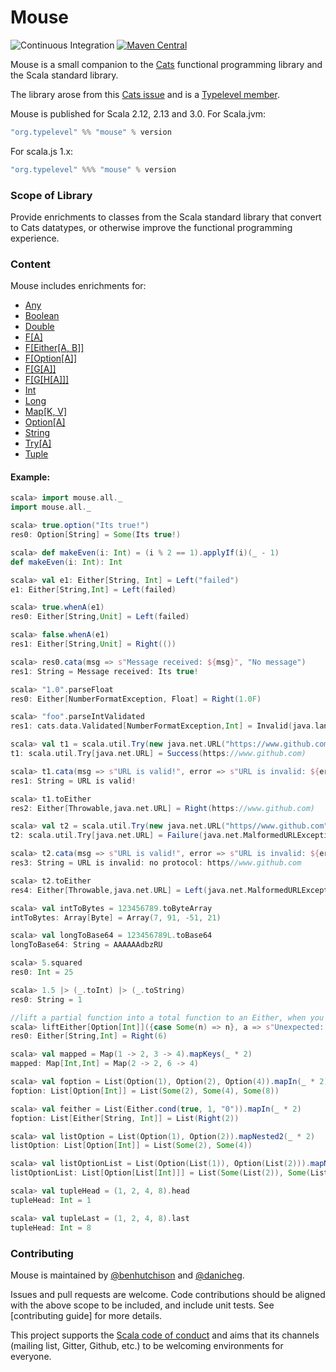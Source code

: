 # Mouse 

![Continuous Integration](https://github.com/typelevel/mouse/workflows/Continuous%20Integration/badge.svg) [![Maven Central](https://img.shields.io/maven-central/v/org.typelevel/mouse_2.12.svg)](https://maven-badges.herokuapp.com/maven-central/org.typelevel/mouse_2.12) 

Mouse is a small companion to the [Cats] functional programming library and the Scala standard library.

The library arose from this [Cats issue] and is a [Typelevel member].

Mouse is published for Scala 2.12, 2.13 and 3.0. For Scala.jvm:
```scala
"org.typelevel" %% "mouse" % version
```

For scala.js 1.x:
```scala
"org.typelevel" %%% "mouse" % version
```

### Scope of Library

Provide enrichments to classes from the Scala standard library that convert to Cats datatypes,
or otherwise improve the functional programming experience.

### Content

Mouse includes enrichments for:

- [Any](https://www.javadoc.io/doc/org.typelevel/mouse_2.13/latest/mouse/AnyOps.html)
- [Boolean](https://www.javadoc.io/doc/org.typelevel/mouse_2.13/latest/mouse/BooleanOps.html)
- [Double](https://www.javadoc.io/doc/org.typelevel/mouse_2.13/latest/mouse/DoubleOps.html)
- [F\[A\]](https://www.javadoc.io/doc/org.typelevel/mouse_2.13/latest/mouse/AnyFOps.html)
- [F\[Either\[A, B\]\]](https://www.javadoc.io/doc/org.typelevel/mouse_2.13/latest/mouse/FEitherOps.html)
- [F\[Option\[A\]\]](https://www.javadoc.io/doc/org.typelevel/mouse_2.13/latest/mouse/FOptionOps.html)
- [F\[G\[A\]\]](https://www.javadoc.io/doc/org.typelevel/mouse_2.13/latest/mouse/FNested2SyntaxOps.html)
- [F\[G\[H\[A\]\]\]](https://www.javadoc.io/doc/org.typelevel/mouse_2.13/latest/mouse/FNested3SyntaxOps.html)
- [Int](https://www.javadoc.io/doc/org.typelevel/mouse_2.13/latest/mouse/IntOps.html)
- [Long](https://www.javadoc.io/doc/org.typelevel/mouse_2.13/latest/mouse/LongOps.html)
- [Map\[K, V\]](https://www.javadoc.io/doc/org.typelevel/mouse_2.13/latest/mouse/MapOps.html)
- [Option\[A\]](https://www.javadoc.io/doc/org.typelevel/mouse_2.13/latest/mouse/OptionOps.html)
- [String](https://www.javadoc.io/doc/org.typelevel/mouse_2.13/latest/mouse/StringOps.html)
- [Try\[A\]](https://www.javadoc.io/doc/org.typelevel/mouse_2.13/latest/mouse/TryOps.html)
- [Tuple](https://www.javadoc.io/doc/org.typelevel/mouse_2.13/latest/mouse/TupleSyntax.html)

#### Example:

```scala
scala> import mouse.all._
import mouse.all._

scala> true.option("Its true!")
res0: Option[String] = Some(Its true!)

scala> def makeEven(i: Int) = (i % 2 == 1).applyIf(i)(_ - 1)
def makeEven(i: Int): Int

scala> val e1: Either[String, Int] = Left("failed")
e1: Either[String,Int] = Left(failed)

scala> true.whenA(e1)
res0: Either[String,Unit] = Left(failed)

scala> false.whenA(e1)
res1: Either[String,Unit] = Right(())

scala> res0.cata(msg => s"Message received: ${msg}", "No message")
res1: String = Message received: Its true!

scala> "1.0".parseFloat
res0: Either[NumberFormatException, Float] = Right(1.0F)

scala> "foo".parseIntValidated
res1: cats.data.Validated[NumberFormatException,Int] = Invalid(java.lang.NumberFormatException: For input string: "foo")

scala> val t1 = scala.util.Try(new java.net.URL("https://www.github.com"))
t1: scala.util.Try[java.net.URL] = Success(https://www.github.com)

scala> t1.cata(msg => s"URL is valid!", error => s"URL is invalid: ${error.getMessage}")
res1: String = URL is valid!

scala> t1.toEither
res2: Either[Throwable,java.net.URL] = Right(https://www.github.com)

scala> val t2 = scala.util.Try(new java.net.URL("https//www.github.com"))
t2: scala.util.Try[java.net.URL] = Failure(java.net.MalformedURLException: no protocol: https//www.github.com)

scala> t2.cata(msg => s"URL is valid!", error => s"URL is invalid: ${error.getMessage}")
res3: String = URL is invalid: no protocol: https//www.github.com

scala> t2.toEither
res4: Either[Throwable,java.net.URL] = Left(java.net.MalformedURLException: no protocol: https//www.github.com)

scala> val intToBytes = 123456789.toByteArray
intToBytes: Array[Byte] = Array(7, 91, -51, 21)

scala> val longToBase64 = 123456789L.toBase64
longToBase64: String = AAAAAAdbzRU

scala> 5.squared
res0: Int = 25

scala> 1.5 |> (_.toInt) |> (_.toString)
res0: String = 1

//lift a partial function into a total function to an Either, when you want to treat unhandled input cases as an error
scala> liftEither[Option[Int]]({case Some(n) => n}, a => s"Unexpected: $a")(Some(6))
res0: Either[String,Int] = Right(6)

scala> val mapped = Map(1 -> 2, 3 -> 4).mapKeys(_ * 2)
mapped: Map[Int,Int] = Map(2 -> 2, 6 -> 4)

scala> val foption = List(Option(1), Option(2), Option(4)).mapIn(_ * 2)
foption: List[Option[Int]] = List(Some(2), Some(4), Some(8))

scala> val feither = List(Either.cond(true, 1, "0")).mapIn(_ * 2)
foption: List[Either[String, Int]] = List(Right(2))

scala> val listOption = List(Option(1), Option(2)).mapNested2(_ * 2)
listOption: List[Option[Int]] = List(Some(2), Some(4))

scala> val listOptionList = List(Option(List(1)), Option(List(2))).mapNested3(_ * 2)
listOptionList: List[Option[List[Int]]] = List(Some(List(2)), Some(List(4)))

scala> val tupleHead = (1, 2, 4, 8).head
tupleHead: Int = 1

scala> val tupleLast = (1, 2, 4, 8).last
tupleHead: Int = 8
```

### Contributing

Mouse is maintained by [@benhutchison] and [@danicheg].

Issues and pull requests are welcome. Code contributions should be aligned with the above scope to be included, and include unit tests.
See [contributing guide] for more details.

This project supports the [Scala code of conduct] and aims that its channels
(mailing list, Gitter, Github, etc.) to be welcoming environments for everyone.


[Cats]: https://github.com/typelevel/cats
[Cats issue]: https://github.com/typelevel/cats/issues/791
[@benhutchison]: https://github.com/benhutchison
[@danicheg]: https://github.com/danicheg
[Typelevel member]: http://typelevel.org/projects/
[contributing-guide]: ../contributing-guide/
[Scala code of conduct]: https://www.scala-lang.org/conduct/